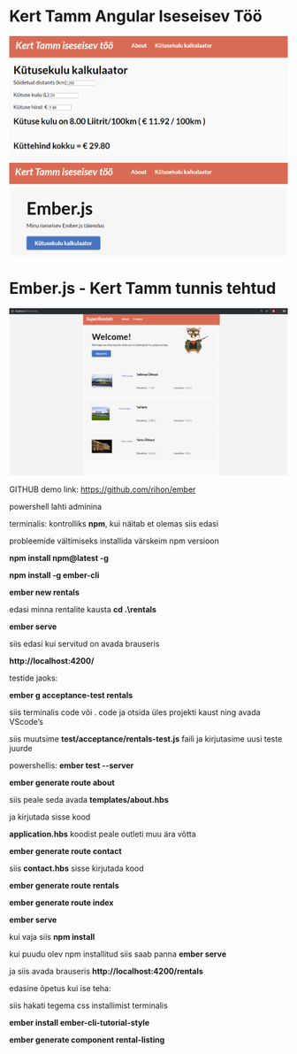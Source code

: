 # Kert Tamm Angular Iseseisev Töö

<img src="picture1.png" width="800" title="projektipilt1">
<img src="picture2.png" width="800" title="projektipilt2">

# Ember.js - Kert Tamm tunnis tehtud

<img src="naide1.png" width="800" title="projektipilt1">

GITHUB demo link: https://github.com/rihon/ember

powershell lahti adminina

terminalis:
kontrolliks **npm**, kui näitab et olemas siis edasi

probleemide vältimiseks installida värskeim npm versioon

**npm install npm@latest -g**

**npm install -g ember-cli**

**ember new rentals**

edasi minna rentalite kausta
**cd .\rentals**

**ember serve**

siis edasi kui servitud on avada brauseris

**http://localhost:4200/**


testide jaoks:

**ember g acceptance-test rentals**

siis terminalis code või . code ja otsida üles projekti kaust ning avada VScode’s

siis muutsime **test/acceptance/rentals-test.js** faili ja kirjutasime uusi teste juurde

powershellis:
**ember test --server**

**ember generate route about**

siis peale seda avada **templates/about.hbs**

ja kirjutada sisse kood

**application.hbs** koodist peale outleti muu ära võtta

**ember generate route contact**

siis **contact.hbs** sisse kirjutada kood

**ember generate route rentals**

**ember generate route index**

**ember serve**

kui vaja siis **npm install**

kui puudu olev npm installitud siis saab panna **ember serve**

ja siis avada brauseris **http://localhost:4200/rentals**

edasine õpetus kui ise teha:

siis hakati tegema css installimist terminalis

**ember install ember-cli-tutorial-style**

**ember generate component rental-listing**
